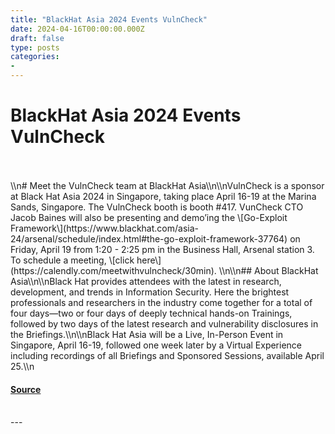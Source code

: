 ```yaml
---
title: "BlackHat Asia 2024 Events VulnCheck"
date: 2024-04-16T00:00:00.000Z
draft: false
type: posts
categories: 
- 
---
```

# BlackHat Asia 2024 Events VulnCheck

<br/>

<br/>
\\n# Meet the VulnCheck team at BlackHat Asia\\n\\nVulnCheck is a sponsor at Black Hat Asia 2024 in Singapore, taking place April 16-19 at the Marina Sands, Singapore. The VulnCheck booth is booth #417. VunCheck CTO Jacob Baines will also be presenting and demo’ing the \[Go-Exploit Framework\](https://www.blackhat.com/asia-24/arsenal/schedule/index.html#the-go-exploit-framework-37764) on Friday, April 19 from 1:20 - 2:25 pm in the Business Hall, Arsenal station 3. To schedule a meeting, \[click here\](https://calendly.com/meetwithvulncheck/30min). \\n\\n## About BlackHat Asia\\n\\nBlack Hat provides attendees with the latest in research, development, and trends in Information Security. Here the brightest professionals and researchers in the industry come together for a total of four days—two or four days of deeply technical hands-on Trainings, followed by two days of the latest research and vulnerability disclosures in the Briefings.\\n\\nBlack Hat Asia will be a Live, In-Person Event in Singapore, April 16-19, followed one week later by a Virtual Experience including recordings of all Briefings and Sponsored Sessions, available April 25.\\n

#### [Source](https://vulncheck.com/blog/blackhatasia2024)

<br/>
---
